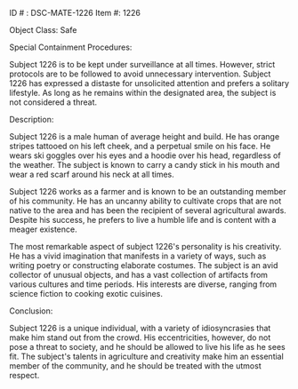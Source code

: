 ID # : DSC-MATE-1226
Item #: 1226

Object Class: Safe

Special Containment Procedures:

Subject 1226 is to be kept under surveillance at all times. However, strict protocols are to be followed to avoid unnecessary intervention. Subject 1226 has expressed a distaste for unsolicited attention and prefers a solitary lifestyle. As long as he remains within the designated area, the subject is not considered a threat.

Description:

Subject 1226 is a male human of average height and build. He has orange stripes tattooed on his left cheek, and a perpetual smile on his face. He wears ski goggles over his eyes and a hoodie over his head, regardless of the weather. The subject is known to carry a candy stick in his mouth and wear a red scarf around his neck at all times.

Subject 1226 works as a farmer and is known to be an outstanding member of his community. He has an uncanny ability to cultivate crops that are not native to the area and has been the recipient of several agricultural awards. Despite his success, he prefers to live a humble life and is content with a meager existence.

The most remarkable aspect of subject 1226's personality is his creativity. He has a vivid imagination that manifests in a variety of ways, such as writing poetry or constructing elaborate costumes. The subject is an avid collector of unusual objects, and has a vast collection of artifacts from various cultures and time periods. His interests are diverse, ranging from science fiction to cooking exotic cuisines.

Conclusion:

Subject 1226 is a unique individual, with a variety of idiosyncrasies that make him stand out from the crowd. His eccentricities, however, do not pose a threat to society, and he should be allowed to live his life as he sees fit. The subject's talents in agriculture and creativity make him an essential member of the community, and he should be treated with the utmost respect.